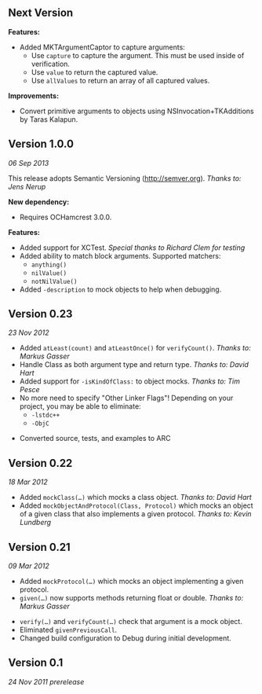 Next Version
------------

**Features:**

- Added MKTArgumentCaptor to capture arguments:
  * Use ``capture`` to capture the argument. This must be used inside of
    verification.
  * Use ``value`` to return the captured value.
  * Use ``allValues`` to return an array of all captured values.

**Improvements:**

- Convert primitive arguments to objects using NSInvocation+TKAdditions by Taras
  Kalapun.


Version 1.0.0
-------------
_06 Sep 2013_

This release adopts Semantic Versioning (http://semver.org). _Thanks to: Jens Nerup_

**New dependency:**

- Requires OCHamcrest 3.0.0.

**Features:**

- Added support for XCTest. _Special thanks to Richard Clem for testing_
- Added ability to match block arguments. Supported matchers:
  * ``anything()``
  * ``nilValue()``
  * ``notNilValue()``
- Added ``-description`` to mock objects to help when debugging.


Version 0.23
------------
_23 Nov 2012_

- Added ``atLeast(count)`` and ``atLeastOnce()`` for ``verifyCount()``. _Thanks to: Markus Gasser_
- Handle Class as both argument type and return type. _Thanks to: David Hart_
- Added support for ``-isKindOfClass:`` to object mocks. _Thanks to: Tim Pesce_
- No more need to specify "Other Linker Flags"! Depending on your project, you may be able to
  eliminate:
  * ``-lstdc++``
  * ``-ObjC``
* Converted source, tests, and examples to ARC


Version 0.22
------------
_18 Mar 2012_

- Added ``mockClass(…)`` which mocks a class object. _Thanks to: David Hart_
- Added ``mockObjectAndProtocol(Class, Protocol)`` which mocks an object of a given class that also
  implements a given protocol. _Thanks to: Kevin Lundberg_


Version 0.21
------------
_09 Mar 2012_

- Added ``mockProtocol(…)`` which mocks an object implementing a given protocol.
- ``given(…)`` now supports methods returning float or double. _Thanks to: Markus Gasser_
* ``verify(…)`` and ``verifyCount(…)`` check that argument is a mock object.
* Eliminated ``givenPreviousCall``.
* Changed build configuration to Debug during initial development.


Version 0.1
-----------
_24 Nov 2011 prerelease_
